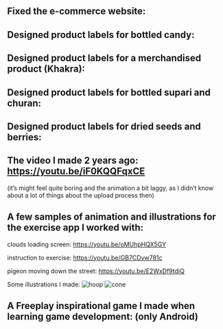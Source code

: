 ## Fixed the e-commerce website:

## Designed product labels for bottled candy:

## Designed product labels for a merchandised product (Khakra):

## Designed product labels for bottled supari and churan:

## Designed product labels for dried seeds and berries:

## The video I made 2 years ago: https://youtu.be/iF0KQQFqxCE

(it’s might feel quite boring and the animation a bit laggy, as I didn’t know about a lot of things about the upload process then)


## A few samples of animation and illustrations for the exercise app I worked with:

clouds loading screen: https://youtu.be/oMUhpHQX5GY

instruction to exercise: https://youtu.be/GB7CDvw781c

pigeon moving down the street: https://youtu.be/E2WxDf9tdiQ

Some illustrations I made:
![hoop](https://user-images.githubusercontent.com/37953138/128575552-f7663575-a05c-49ee-bd78-47da63238fb7.png)
![cone](https://user-images.githubusercontent.com/37953138/128575558-4f0e51ce-1b5e-41e7-98cc-11125b6235c4.png)


## A Freeplay inspirational game I made when learning game development: (only Android)
